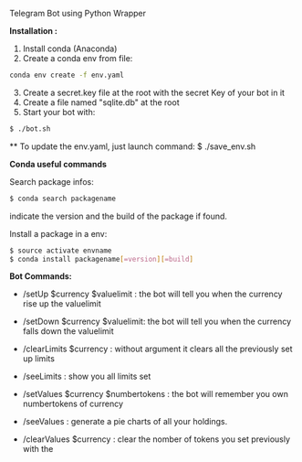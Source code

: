 Telegram Bot using Python Wrapper

**Installation :**

1. Install conda (Anaconda)
2. Create a conda env from file:
  ```bash
  conda env create -f env.yaml
  ```
3. Create a secret.key file at the root with the secret Key of your bot in it
4. Create a file named "sqlite.db" at the root
5. Start your bot with:
  ```bash
  $ ./bot.sh
  ```

**
To update the env.yaml, just launch command:
$ ./save_env.sh

**Conda useful commands**

Search package infos:
  ```bash
  $ conda search packagename
  ```
indicate the version and the build of the package if found.

Install a package in a env:
  ```bash
  $ source activate envname
  $ conda install packagename[=version][=build]
  ```

**Bot Commands:**

- /setUp $currency $valuelimit : the bot will tell you when the currency rise up the valuelimit
- /setDown $currency $valuelimit: the bot will tell you when the currency falls down the valuelimit
- /clearLimits $currency : without argument it clears all the previously set up limits
- /seeLimits : show you all limits set

- /setValues $currency $numbertokens : the bot will remember you own numbertokens of currency
- /seeValues : generate a pie charts of all your holdings.
- /clearValues $currency : clear the nomber of tokens you set previously with the <currency>
